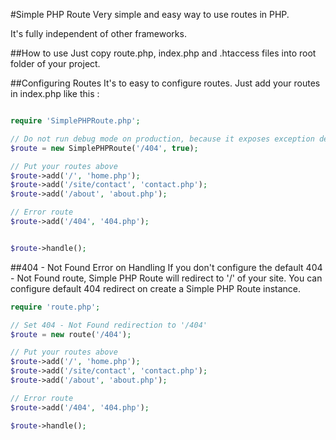 #Simple PHP Route
Very simple and easy way to use routes in PHP.

It's fully independent of other frameworks.

##How to use
Just copy route.php, index.php and .htaccess files into root folder of your project.

##Configuring Routes
It's to easy to configure routes. Just add your routes in index.php like this :

```php

require 'SimplePHPRoute.php';

// Do not run debug mode on production, because it exposes exception details
$route = new SimplePHPRoute('/404', true);

// Put your routes above
$route->add('/', 'home.php');
$route->add('/site/contact', 'contact.php');
$route->add('/about', 'about.php');

// Error route
$route->add('/404', '404.php');


$route->handle();

```
##404 - Not Found Error on Handling
If you don't configure the default 404 - Not Found route, Simple PHP Route will redirect to '/' of your site.
You can configure default 404 redirect on create a Simple PHP Route instance.

```php
require 'route.php';

// Set 404 - Not Found redirection to '/404'
$route = new route('/404');

// Put your routes above
$route->add('/', 'home.php');
$route->add('/site/contact', 'contact.php');
$route->add('/about', 'about.php');

// Error route
$route->add('/404', '404.php');

$route->handle();

```
